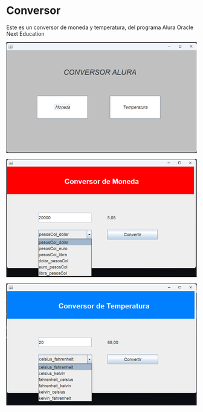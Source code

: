 # Conversor
Este es un conversor de moneda y temperatura, del programa Alura Oracle Next Education

![Principal](Principal.png)

![Conversor de moneda](Conversor%20de%20moneda.png)

![Conversor de temperatura](Conversor%20de%20temperatura.png)
